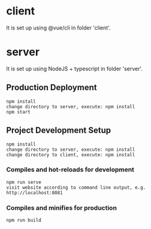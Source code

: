 # client

It is set up using @vue/cli in folder 'client'.

# server

It is set up using NodeJS + typescript in folder 'server'.

## Production Deployment

```
npm install
change directory to server, execute: npm install
npm start
```

## Project Development Setup

```
npm install
change directory to server, execute: npm install
change directory to client, execute: npm install
```

### Compiles and hot-reloads for development

```
npm run serve
visit website according to command line output, e.g. http://localhost:8081
```

### Compiles and minifies for production

```
npm run build
```

<!-- ### Lints and fixes files
```
npm run lint
``` -->
